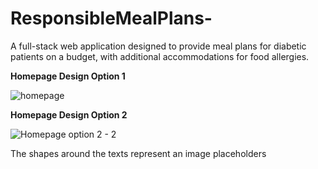 # ResponsibleMealPlans-
A full-stack web application designed to provide meal plans for diabetic patients on a budget, with additional accommodations for food allergies.

**Homepage Design Option 1**

![homepage](https://github.com/user-attachments/assets/e98f7ab8-adfb-4007-afda-a929c309e51e)

**Homepage Design Option 2**

![Homepage option 2 - 2](https://github.com/user-attachments/assets/b87dc109-71f5-481f-81c3-894e438f3f65)

The shapes around the texts represent an image placeholders
